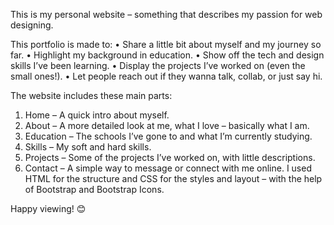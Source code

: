 This is my personal website – something that describes my passion for web designing.

This portfolio is made to:
• Share a little bit about myself and my journey so far.
• Highlight my background in education.
• Show off the tech and design skills I’ve been learning.
• Display the projects I’ve worked on (even the small ones!).
• Let people reach out if they wanna talk, collab, or just say hi.

The website includes these main parts:
1.	Home – A quick intro about myself.
2.	About – A more detailed look at me, what I love – basically what I am.
3.	Education – The schools I’ve gone to and what I’m currently studying.
4.	Skills – My soft and hard skills.
5.	Projects – Some of the projects I’ve worked on, with little descriptions.
6.	Contact – A simple way to message or connect with me online.
I used HTML for the structure and CSS for the styles and layout – with the help of Bootstrap and Bootstrap Icons.

Happy viewing! 😊
